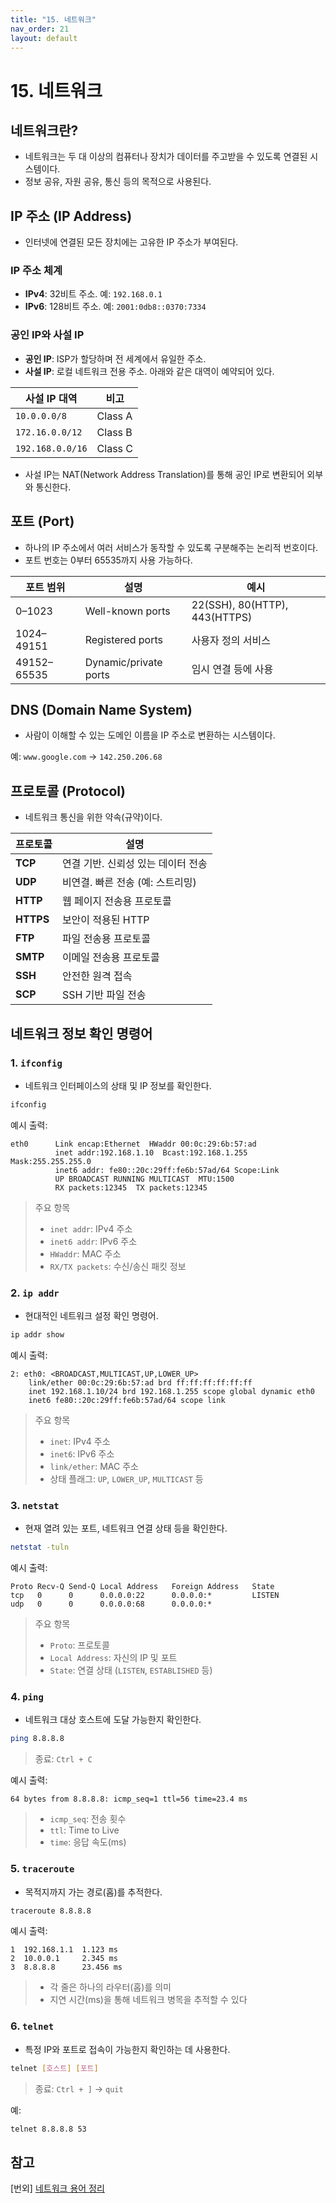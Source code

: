 ```yaml
---
title: "15. 네트워크"
nav_order: 21
layout: default
---
```



# 15. 네트워크

## 네트워크란?

* 네트워크는 두 대 이상의 컴퓨터나 장치가 데이터를 주고받을 수 있도록 연결된 시스템이다.
* 정보 공유, 자원 공유, 통신 등의 목적으로 사용된다.


## IP 주소 (IP Address)

* 인터넷에 연결된 모든 장치에는 고유한 IP 주소가 부여된다.

### IP 주소 체계

* **IPv4**: 32비트 주소. 예: `192.168.0.1`
* **IPv6**: 128비트 주소. 예: `2001:0db8::0370:7334`

### 공인 IP와 사설 IP

* **공인 IP**: ISP가 할당하며 전 세계에서 유일한 주소.
* **사설 IP**: 로컬 네트워크 전용 주소. 아래와 같은 대역이 예약되어 있다.

| 사설 IP 대역         | 비고      |
| ---------------- | ------- |
| `10.0.0.0/8`     | Class A |
| `172.16.0.0/12`  | Class B |
| `192.168.0.0/16` | Class C |

* 사설 IP는 NAT(Network Address Translation)를 통해 공인 IP로 변환되어 외부와 통신한다.


## 포트 (Port)

* 하나의 IP 주소에서 여러 서비스가 동작할 수 있도록 구분해주는 논리적 번호이다.
* 포트 번호는 0부터 65535까지 사용 가능하다.

| 포트 범위       | 설명                    | 예시                            |
| ----------- | --------------------- | ----------------------------- |
| 0–1023      | Well-known ports      | 22(SSH), 80(HTTP), 443(HTTPS) |
| 1024–49151  | Registered ports      | 사용자 정의 서비스                    |
| 49152–65535 | Dynamic/private ports | 임시 연결 등에 사용                   |


## DNS (Domain Name System)

* 사람이 이해할 수 있는 도메인 이름을 IP 주소로 변환하는 시스템이다.

예: `www.google.com` → `142.250.206.68`


## 프로토콜 (Protocol)

* 네트워크 통신을 위한 약속(규약)이다.

| 프로토콜      | 설명                   |
| --------- | -------------------- |
| **TCP**   | 연결 기반. 신뢰성 있는 데이터 전송 |
| **UDP**   | 비연결. 빠른 전송 (예: 스트리밍) |
| **HTTP**  | 웹 페이지 전송용 프로토콜       |
| **HTTPS** | 보안이 적용된 HTTP         |
| **FTP**   | 파일 전송용 프로토콜          |
| **SMTP**  | 이메일 전송용 프로토콜         |
| **SSH**   | 안전한 원격 접속            |
| **SCP**   | SSH 기반 파일 전송         |


## 네트워크 정보 확인 명령어


### 1. `ifconfig`

* 네트워크 인터페이스의 상태 및 IP 정보를 확인한다.

```bash
ifconfig
```

예시 출력:

```
eth0      Link encap:Ethernet  HWaddr 00:0c:29:6b:57:ad
          inet addr:192.168.1.10  Bcast:192.168.1.255  Mask:255.255.255.0
          inet6 addr: fe80::20c:29ff:fe6b:57ad/64 Scope:Link
          UP BROADCAST RUNNING MULTICAST  MTU:1500
          RX packets:12345  TX packets:12345
```

> 주요 항목
>
> * `inet addr`: IPv4 주소
> * `inet6 addr`: IPv6 주소
> * `HWaddr`: MAC 주소
> * `RX/TX packets`: 수신/송신 패킷 정보



### 2. `ip addr`

* 현대적인 네트워크 설정 확인 명령어.

```bash
ip addr show
```

예시 출력:

```
2: eth0: <BROADCAST,MULTICAST,UP,LOWER_UP>
    link/ether 00:0c:29:6b:57:ad brd ff:ff:ff:ff:ff:ff
    inet 192.168.1.10/24 brd 192.168.1.255 scope global dynamic eth0
    inet6 fe80::20c:29ff:fe6b:57ad/64 scope link
```

> 주요 항목
>
> * `inet`: IPv4 주소
> * `inet6`: IPv6 주소
> * `link/ether`: MAC 주소
> * 상태 플래그: `UP`, `LOWER_UP`, `MULTICAST` 등



### 3. `netstat`

* 현재 열려 있는 포트, 네트워크 연결 상태 등을 확인한다.

```bash
netstat -tuln
```

예시 출력:

```
Proto Recv-Q Send-Q Local Address   Foreign Address   State
tcp   0      0      0.0.0.0:22      0.0.0.0:*         LISTEN
udp   0      0      0.0.0.0:68      0.0.0.0:*
```

> 주요 항목
>
> * `Proto`: 프로토콜
> * `Local Address`: 자신의 IP 및 포트
> * `State`: 연결 상태 (`LISTEN`, `ESTABLISHED` 등)



### 4. `ping`

* 네트워크 대상 호스트에 도달 가능한지 확인한다.

```bash
ping 8.8.8.8
```

> 종료: `Ctrl + C`

예시 출력:

```
64 bytes from 8.8.8.8: icmp_seq=1 ttl=56 time=23.4 ms
```

> * `icmp_seq`: 전송 횟수
> * `ttl`: Time to Live
> * `time`: 응답 속도(ms)



### 5. `traceroute`

* 목적지까지 가는 경로(홉)를 추적한다.

```bash
traceroute 8.8.8.8
```

예시 출력:

```
1  192.168.1.1  1.123 ms
2  10.0.0.1     2.345 ms
3  8.8.8.8      23.456 ms
```

> * 각 줄은 하나의 라우터(홉)를 의미
> * 지연 시간(ms)을 통해 네트워크 병목을 추적할 수 있다



### 6. `telnet`

* 특정 IP와 포트로 접속이 가능한지 확인하는 데 사용한다.

```bash
telnet [호스트] [포트]
```

> 종료: `Ctrl + ]` → `quit`

예:

```bash
telnet 8.8.8.8 53
```

## 참고

[번외] [네트워크 용어 정리](extra/network.md)
